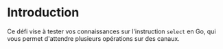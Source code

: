 # Introduction

Ce défi vise à tester vos connaissances sur l'instruction `select` en Go, qui vous permet d'attendre plusieurs opérations sur des canaux.
